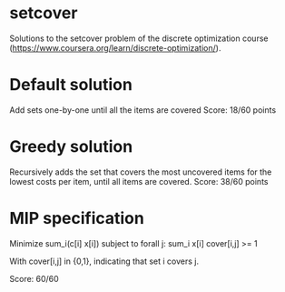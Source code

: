 # setcover
Solutions to the setcover problem of the discrete optimization course (https://www.coursera.org/learn/discrete-optimization/).

# Default solution

Add sets one-by-one until all the items are covered
Score: 18/60 points

# Greedy solution

Recursively adds the set that covers the most uncovered items for the lowest costs per item, until all items are covered.
Score: 38/60 points

# MIP specification

Minimize sum_i(c[i] x[i])
subject to
forall j: sum_i x[i] cover[i,j] >= 1

With cover[i,j] in {0,1}, indicating that set i covers j.

Score: 60/60

